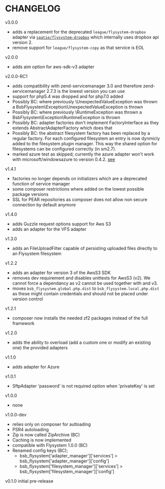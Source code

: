 # CHANGELOG

v3.0.0
- adds a replacement for the deprecated `league/flysystem-dropbox` adapter via [`spatie/flysystem-dropbox`](https://github.com/spatie/flysystem-dropbox) which internally uses dropbox api version 2.
- remove support for `league/flysystem-copy` as that service is EOL

v2.0.0
- adds aim option for aws-sdk-v3 adapter

v2.0.0-RC1
- adds compatibility with zend-servicemanager 3.0 and therefore zend-servicemanager 2.7.3 is the lowest version you can use
- support for php5.4 was dropped and for php7.0 added
- Possibly BC: where previously \UnexpectedValueException was thrown a BsbFlysystem\Exception\UnexpectedValueException is thrown
- Possibly BC: where previously \RuntimeException was thrown a BsbFlysystem\Exception\RuntimeException is thrown
- Possibly BC: adapter factories don't implement FactoryInterface as they extends AbstractAdapterFactory which does that
- Possibly BC: the abstract filesystem factory has been replaced by a regular factory. For each configured filesystem an entry is now dynmicly added to the filesystem plugin manager. This way the shared option for filesystems can be configured correctly (in sm2.7).
- marked azure test as skipped; currently the azure adapter won't work with microsoft/windowsazure to version 0.4.2. [see](https://github.com/thephpleague/flysystem-azure/pull/16)

v1.4.1
- factories no longer depends on initializers which are a deprecated function of service manager
- some composer restrictions where added on the lowest possible package versions 
- SSL for PEAR repositories as composer does not allow non secure connection by default anymore

v1.4.0
- adds Guzzle request options support for Aws S3
- adds an adapter for the VFS adapter

v1.3.0
- adds an FileUploadFilter capable of persisting uploaded files directly to an Flysystem filesystem

v1.2.2
- adds an adapter for version 3 of the AwsS3 SDK
- removes dev requirement and disables unittests for AwsS3 (v2). We cannot force a dependancy as v2 cannot be used together with and v3.
- moves `bsb_flysystem.global.php.dist` to `bsb_flysystem.local.php.dist` as these might contain credentials and should not be placed under version control

v1.2.1
- composer now installs the needed zf2 packages instead of the full framework

v1.2.0
- adds the ability to overload (add a custom one or modify an existing one) the provided adapters

v1.1.0
- adds adapter for Azure

v1.0.1
- SftpAdapter 'password' is not required option when 'privateKey' is set

v1.0.0
- none

v1.0.0-dev
- relies only on composer for autloading
- PSR4 autoloading
- Zip is now called ZipArchive (BC)
- Caching is now implemented
- compatible with Flysystem 1.0.0 (BC)
- Renamed config keys (BC);
  - bsb_flysystem['adapter_manager']['services'] > bsb_flysystem['adapter_manager']['config']
  - bsb_flysystem['filesystem_manager']['services'] > bsb_flysystem['filesystem_manager']['config']

v0.1.0 initial pre-release
